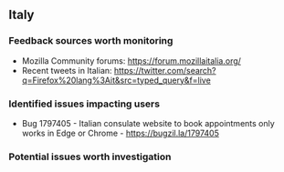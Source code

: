 ## Italy

### Feedback sources worth monitoring
* Mozilla Community forums: https://forum.mozillaitalia.org/
* Recent tweets in Italian: https://twitter.com/search?q=Firefox%20lang%3Ait&src=typed_query&f=live

### Identified issues impacting users
* Bug 1797405 - Italian consulate website to book appointments only works in Edge or Chrome - https://bugzil.la/1797405

### Potential issues worth investigation
